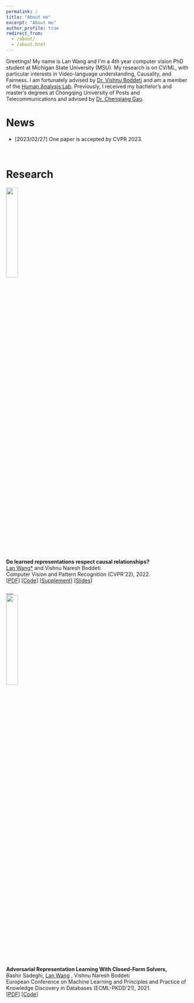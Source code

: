 ```yaml
---
permalink: /
title: "About me"
excerpt: "About me"
author_profile: true
redirect_from: 
  - /about/
  - /about.html
---
```


Greetings! My name is Lan Wang and I'm a 4th year computer vision PhD student at Michigan State University (MSU). My research is on CV/ML, with particular interests in Video-language understanding, Causality, and Fairness. I am fortunately advised by [Dr. Vishnu Boddeti](https://vishnu.boddeti.net/) and am a member of the [Human Analysis Lab](http://hal.cse.msu.edu/). Previously, I received my bachelor’s and master’s degrees at Chongqing University of Posts and Telecommunications and advised by [Dr. Chenqiang Gao](https://gaocq.github.io/).

News
======
* [2023/02/27] One paper is accepted by CVPR 2023.

<br/>

Research
======
<div class="row">
  <div class="column left">
    <img align="left" width="25%" src="https://github.com/lan-lw/lanwang.github.io/blob/master/images/cvpr22.png?raw=true">  
  </div>
  <div class="column middle">&nbsp;</div>
  <div class="column right">
    <p>
      <strong>Do learned representations respect causal relationships?</strong><br/>
      <u>Lan Wang*</u> and Vishnu Naresh Boddeti<br/>
      Computer Vision and Pattern Recognition (CVPR'22), 2022.<br/>
      [<a href="http://hal.cse.msu.edu/assets/pdfs/papers/2022-cvpr-do-representations-respect-causal-relations.pdf">PDF</a>]
      [<a href="https://github.com/human-analysis/causal-relations-between-representations">Code</a>]
      [<a href="http://hal.cse.msu.edu/assets/pdfs/papers/2022-cvpr-do-representations-respect-causal-relations-supp.pdf">Supplement</a>]
      [<a href="http://hal.cse.msu.edu/assets/slides/papers/2022-cvpr-do-representations-respect-causal-relations.pdf)">Slides</a>]
    </p>
  </div>
</div>
___

<div class="row">
  <div class="column left">
    <img align="left" width="25%" src="https://github.com/lan-lw/lanwang.github.io/blob/master/images/ecml21.png?raw=true">  
  </div>
  <div class="column middle">&nbsp;</div>
  <div class="column right">
    <p>
      <strong>Adversarial Representation Learning With Closed-Form Solvers,</strong><br/>
      Bashir Sadeghi, <u>Lan Wang</u> , Vishnu Naresh Boddeti<br/>
      European Conference on Machine Learning and Principles and Practice of Knowledge Discovery in Databases (ECML-PKDD'21), 2021.<br/>
      [<a href="http://hal.cse.msu.edu/assets/pdfs/papers/2021-ecml-pkdd-adversarial-representation-learning-closed-form-solvers.pdf">PDF</a>]
      [<a href="human-analysis/closed-form-adversarial-representation-learning">Code</a>]
    </p>
  </div>
</div>

<br/>
